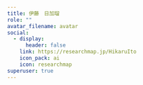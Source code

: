 ```yaml
---
title: 伊藤　日加瑠
role: ""
avatar_filename: avatar
social:
  - display:
      header: false
    link: https://researchmap.jp/HikaruIto
    icon_pack: ai
    icon: researchmap
superuser: true
---
```

